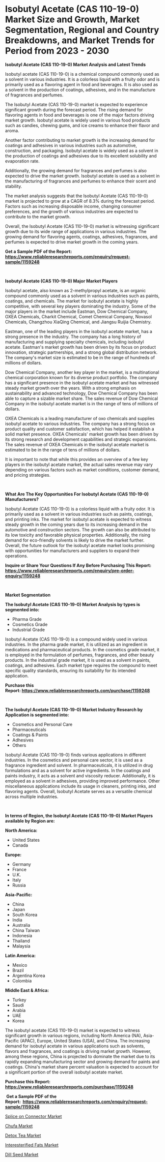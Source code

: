 <p><h1>Isobutyl Acetate (CAS 110-19-0) Market Size and Growth, Market Segmentation, Regional and Country Breakdowns, and Market Trends for Period from 2023 -  2030</h1></p><p><strong>Isobutyl Acetate (CAS 110-19-0) Market Analysis and Latest Trends</strong></p>
<p><p>Isobutyl acetate (CAS 110-19-0) is a chemical compound commonly used as a solvent in various industries. It is a colorless liquid with a fruity odor and is primarily used as a flavoring agent in food and beverages. It is also used as a solvent in the production of coatings, adhesives, and in the manufacture of fragrances and perfumes.</p><p>The Isobutyl Acetate (CAS 110-19-0) market is expected to experience significant growth during the forecast period. The rising demand for flavoring agents in food and beverages is one of the major factors driving market growth. Isobutyl acetate is widely used in various food products such as candies, chewing gums, and ice creams to enhance their flavor and aroma.</p><p>Another factor contributing to market growth is the increasing demand for coatings and adhesives in various industries such as automotive, construction, and packaging. Isobutyl acetate is widely used as a solvent in the production of coatings and adhesives due to its excellent solubility and evaporation rate.</p><p>Additionally, the growing demand for fragrances and perfumes is also expected to drive the market growth. Isobutyl acetate is used as a solvent in the manufacturing of fragrances and perfumes to enhance their scent and stability.</p><p>The market analysis suggests that the Isobutyl Acetate (CAS 110-19-0) market is projected to grow at a CAGR of 8.3% during the forecast period. Factors such as increasing disposable income, changing consumer preferences, and the growth of various industries are expected to contribute to the market growth.</p><p>Overall, the Isobutyl Acetate (CAS 110-19-0) market is witnessing significant growth due to its wide range of applications in various industries. The growing demand for flavoring agents, coatings, adhesives, fragrances, and perfumes is expected to drive market growth in the coming years.</p></p>
<p><strong>Get a Sample PDF of the Report:&nbsp; <a href="https://www.reliableresearchreports.com/enquiry/request-sample/1159248">https://www.reliableresearchreports.com/enquiry/request-sample/1159248</a></strong></p>
<p>&nbsp;</p>
<p><strong>Isobutyl Acetate (CAS 110-19-0) Major Market Players</strong></p>
<p><p>Isobutyl acetate, also known as 2-methylpropyl acetate, is an organic compound commonly used as a solvent in various industries such as paints, coatings, and chemicals. The market for isobutyl acetate is highly competitive, with several key players dominating the industry. Some of the major players in the market include Eastman, Dow Chemical Company, OXEA Chemicals, Charkit Chemical, Comet Chemical Company, Novasol Chemicals, Changzhou XiaQing Chemical, and Jiangsu Ruijia Chemistry.</p><p>Eastman, one of the leading players in the isobutyl acetate market, has a strong presence in the industry. The company has a long history of manufacturing and supplying specialty chemicals, including isobutyl acetate. Eastman's market growth has been driven by its focus on product innovation, strategic partnerships, and a strong global distribution network. The company's market size is estimated to be in the range of hundreds of millions of dollars.</p><p>Dow Chemical Company, another key player in the market, is a multinational chemical corporation known for its diverse product portfolio. The company has a significant presence in the isobutyl acetate market and has witnessed steady market growth over the years. With a strong emphasis on sustainability and advanced technology, Dow Chemical Company has been able to capture a sizable market share. The sales revenue of Dow Chemical Company in the isobutyl acetate market is in the range of tens of millions of dollars.</p><p>OXEA Chemicals is a leading manufacturer of oxo chemicals and supplies isobutyl acetate to various industries. The company has a strong focus on product quality and customer satisfaction, which has helped it establish a solid market presence. OXEA Chemicals' market growth has been driven by its strong research and development capabilities and strategic expansions. The sales revenue of OXEA Chemicals in the isobutyl acetate market is estimated to be in the range of tens of millions of dollars.</p><p>It is important to note that while this provides an overview of a few key players in the isobutyl acetate market, the actual sales revenue may vary depending on various factors such as market conditions, customer demand, and pricing strategies.</p></p>
<p>&nbsp;</p>
<p><strong>What Are The Key Opportunities For Isobutyl Acetate (CAS 110-19-0) Manufacturers?</strong></p>
<p><p>Isobutyl Acetate (CAS 110-19-0) is a colorless liquid with a fruity odor. It is primarily used as a solvent in various industries such as paints, coatings, and printing inks. The market for isobutyl acetate is expected to witness steady growth in the coming years due to its increasing demand in the automotive and construction sectors. The growth can also be attributed to its low toxicity and favorable physical properties. Additionally, the rising demand for eco-friendly solvents is likely to drive the market further. Overall, the future outlook for the isobutyl acetate market looks promising with opportunities for manufacturers and suppliers to expand their operations.</p></p>
<p><strong>Inquire or Share Your Questions If Any Before Purchasing This Report: <a href="https://www.reliableresearchreports.com/enquiry/pre-order-enquiry/1159248">https://www.reliableresearchreports.com/enquiry/pre-order-enquiry/1159248</a></strong></p>
<p>&nbsp;</p>
<p><strong>Market Segmentation</strong></p>
<p><strong>The Isobutyl Acetate (CAS 110-19-0) Market Analysis by types is segmented into:</strong></p>
<p><ul><li>Pharma Grade</li><li>Cosmetics Grade</li><li>Industrial Grade</li></ul></p>
<p><p>Isobutyl Acetate (CAS 110-19-0) is a compound widely used in various industries. In the pharma grade market, it is utilized as an ingredient in medications and pharmaceutical products. In the cosmetics grade market, it is employed in the formulation of perfumes, fragrances, and other beauty products. In the industrial grade market, it is used as a solvent in paints, coatings, and adhesives. Each market type requires the compound to meet specific quality standards, ensuring its suitability for its intended application.</p></p>
<p><strong>Purchase this Report:&nbsp;<a href="https://www.reliableresearchreports.com/purchase/1159248">https://www.reliableresearchreports.com/purchase/1159248</a></strong></p>
<p>&nbsp;</p>
<p><strong>The Isobutyl Acetate (CAS 110-19-0) Market Industry Research by Application is segmented into:</strong></p>
<p><ul><li>Cosmetics and Personal Care</li><li>Pharmaceuticals</li><li>Coatings & Paints</li><li>Adhesives</li><li>Others</li></ul></p>
<p><p>Isobutyl Acetate (CAS 110-19-0) finds various applications in different industries. In the cosmetics and personal care sector, it is used as a fragrance ingredient and solvent. In pharmaceuticals, it is utilized in drug formulations and as a solvent for active ingredients. In the coatings and paints industry, it acts as a solvent and viscosity reducer. Additionally, it is employed as a solvent in adhesives, providing improved performance. Other miscellaneous applications include its usage in cleaners, printing inks, and flavoring agents. Overall, Isobutyl Acetate serves as a versatile chemical across multiple industries.</p></p>
<p>&nbsp;</p>
<p><strong>In terms of Region, the Isobutyl Acetate (CAS 110-19-0) Market Players available by Region are:</strong></p>
<p>
    <p> <strong> North America: </strong>
        <ul>
            <li>United States</li>
            <li>Canada</li>
        </ul>
        </p> 
    <p> <strong> Europe: </strong>
        <ul>
            <li>Germany</li>
            <li>France</li>
            <li>U.K.</li>
            <li>Italy</li>
            <li>Russia</li>
        </ul>
        </p> 
    <p> <strong> Asia-Pacific: </strong>
        <ul>
            <li>China</li>
            <li>Japan</li>
            <li>South Korea</li>
            <li>India</li>
            <li>Australia</li>
            <li>China Taiwan</li>
            <li>Indonesia</li>
            <li>Thailand</li>
            <li>Malaysia</li>
        </ul>
        </p> 
    <p> <strong> Latin America: </strong>
        <ul>
            <li>Mexico</li>
            <li>Brazil</li>
            <li>Argentina Korea</li>
            <li>Colombia</li>
        </ul>
        </p> 
    <p> <strong> Middle East & Africa: </strong>
        <ul>
            <li>Turkey</li>
            <li>Saudi</li>
            <li>Arabia</li>
            <li>UAE</li>
            <li>Korea</li>
        </ul>
    </p>
    </p>
<p><p>The isobutyl acetate (CAS 110-19-0) market is expected to witness significant growth in various regions, including North America (NA), Asia-Pacific (APAC), Europe, United States (USA), and China. The increasing demand for isobutyl acetate in various applications such as solvents, flavors and fragrances, and coatings is driving market growth. However, among these regions, China is projected to dominate the market due to its rapidly expanding manufacturing sector and growing demand for paints and coatings. China's market share percent valuation is expected to account for a significant portion of the overall isobutyl acetate market.</p></p>
<p><strong>Purchase this Report: <a href="https://www.reliableresearchreports.com/purchase/1159248">https://www.reliableresearchreports.com/purchase/1159248</a></strong></p>
<p>&nbsp;<strong>Get a Sample PDF of the Report:&nbsp;&nbsp;<a href="https://www.reliableresearchreports.com/enquiry/request-sample/1159248">https://www.reliableresearchreports.com/enquiry/request-sample/1159248</a></strong></p>
<p><strong></strong></p>
<p><p><a href="https://medium.com/@isomjohnson/splice-on-connector-market-size-growth-forecast-2023-2030-a95cb1790551">Splice on Connector Market</a></p><p><a href="https://www.linkedin.com/pulse/chufa-market-size-share-amp-trends-analysis-report-application-di4lc/">Chufa Market</a></p><p><a href="https://www.linkedin.com/pulse/detox-tea-market-share-amp-new-trends-analysis-report-type-ey0yc/">Detox Tea Market</a></p><p><a href="https://medium.com/@debramedina73/interesterified-fats-market-size-growth-forecast-2023-2030-07180c20bb88">Interesterified Fats Market</a></p><p><a href="https://www.linkedin.com/pulse/dill-seed-market-size-2023-2030-global-industrial-analysis-8pnrc/">Dill Seed Market</a></p></p>